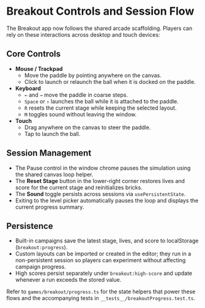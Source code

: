 # Breakout Controls and Session Flow

The Breakout app now follows the shared arcade scaffolding. Players can rely on
these interactions across desktop and touch devices:

## Core Controls

- **Mouse / Trackpad**
  - Move the paddle by pointing anywhere on the canvas.
  - Click to launch or relaunch the ball when it is docked on the paddle.
- **Keyboard**
  - `←` and `→` move the paddle in coarse steps.
  - `Space` or `↑` launches the ball while it is attached to the paddle.
  - `R` resets the current stage while keeping the selected layout.
  - `M` toggles sound without leaving the window.
- **Touch**
  - Drag anywhere on the canvas to steer the paddle.
  - Tap to launch the ball.

## Session Management

- The Pause control in the window chrome pauses the simulation using the shared
  canvas loop helper.
- The **Reset Stage** button in the lower-right corner restores lives and score
  for the current stage and reinitializes bricks.
- The **Sound** toggle persists across sessions via `usePersistentState`.
- Exiting to the level picker automatically pauses the loop and displays the
  current progress summary.

## Persistence

- Built-in campaigns save the latest stage, lives, and score to localStorage
  (`breakout:progress`).
- Custom layouts can be imported or created in the editor; they run in a
  non-persistent session so players can experiment without affecting campaign
  progress.
- High scores persist separately under `breakout:high-score` and update whenever
  a run exceeds the stored value.

Refer to `games/breakout/progress.ts` for the state helpers that power these
flows and the accompanying tests in `__tests__/breakoutProgress.test.ts`.
